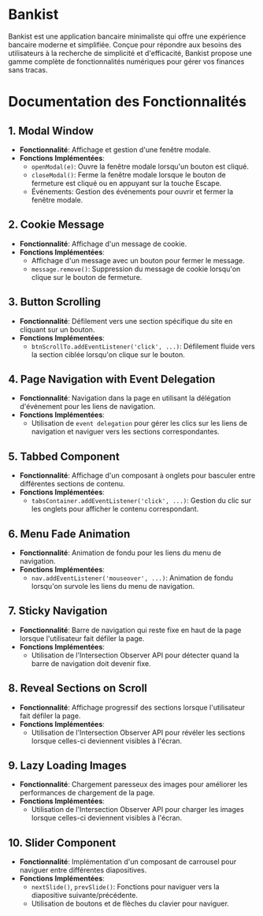 # Bankist
Bankist est une application bancaire minimaliste qui offre une expérience bancaire moderne et simplifiée. Conçue pour répondre aux besoins des utilisateurs à la recherche de simplicité et d'efficacité, Bankist propose une gamme complète de fonctionnalités numériques pour gérer vos finances sans tracas.

# Documentation des Fonctionnalités

## 1. Modal Window

- **Fonctionnalité**: Affichage et gestion d'une fenêtre modale.
- **Fonctions Implémentées**:
  - `openModal(e)`: Ouvre la fenêtre modale lorsqu'un bouton est cliqué.
  - `closeModal()`: Ferme la fenêtre modale lorsque le bouton de fermeture est cliqué ou en appuyant sur la touche Escape.
  - Événements: Gestion des événements pour ouvrir et fermer la fenêtre modale.

## 2. Cookie Message

- **Fonctionnalité**: Affichage d'un message de cookie.
- **Fonctions Implémentées**:
  - Affichage d'un message avec un bouton pour fermer le message.
  - `message.remove()`: Suppression du message de cookie lorsqu'on clique sur le bouton de fermeture.

## 3. Button Scrolling

- **Fonctionnalité**: Défilement vers une section spécifique du site en cliquant sur un bouton.
- **Fonctions Implémentées**:
  - `btnScrollTo.addEventListener('click', ...)`: Défilement fluide vers la section ciblée lorsqu'on clique sur le bouton.

## 4. Page Navigation with Event Delegation

- **Fonctionnalité**: Navigation dans la page en utilisant la délégation d'événement pour les liens de navigation.
- **Fonctions Implémentées**:
  - Utilisation de `event delegation` pour gérer les clics sur les liens de navigation et naviguer vers les sections correspondantes.

## 5. Tabbed Component

- **Fonctionnalité**: Affichage d'un composant à onglets pour basculer entre différentes sections de contenu.
- **Fonctions Implémentées**:
  - `tabsContainer.addEventListener('click', ...)`: Gestion du clic sur les onglets pour afficher le contenu correspondant.

## 6. Menu Fade Animation

- **Fonctionnalité**: Animation de fondu pour les liens du menu de navigation.
- **Fonctions Implémentées**:
  - `nav.addEventListener('mouseover', ...)`: Animation de fondu lorsqu'on survole les liens du menu de navigation.

## 7. Sticky Navigation

- **Fonctionnalité**: Barre de navigation qui reste fixe en haut de la page lorsque l'utilisateur fait défiler la page.
- **Fonctions Implémentées**:
  - Utilisation de l'Intersection Observer API pour détecter quand la barre de navigation doit devenir fixe.

## 8. Reveal Sections on Scroll

- **Fonctionnalité**: Affichage progressif des sections lorsque l'utilisateur fait défiler la page.
- **Fonctions Implémentées**:
  - Utilisation de l'Intersection Observer API pour révéler les sections lorsque celles-ci deviennent visibles à l'écran.

## 9. Lazy Loading Images

- **Fonctionnalité**: Chargement paresseux des images pour améliorer les performances de chargement de la page.
- **Fonctions Implémentées**:
  - Utilisation de l'Intersection Observer API pour charger les images lorsque celles-ci deviennent visibles à l'écran.

## 10. Slider Component

- **Fonctionnalité**: Implémentation d'un composant de carrousel pour naviguer entre différentes diapositives.
- **Fonctions Implémentées**:
  - `nextSlide()`, `prevSlide()`: Fonctions pour naviguer vers la diapositive suivante/précédente.
  - Utilisation de boutons et de flèches du clavier pour naviguer.
